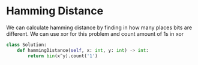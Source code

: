 # Hamming Distance
We can calculate hamming distance by finding in how many places bits are different. We can use xor for this problem and count amount of 1s in xor
```python
class Solution:
    def hammingDistance(self, x: int, y: int) -> int:
        return bin(x^y).count('1')
```
